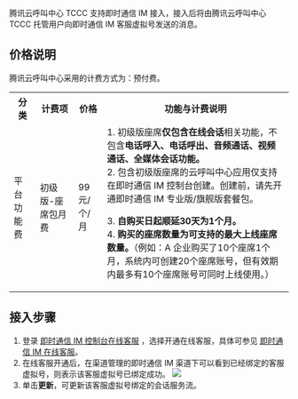 腾讯云呼叫中心 TCCC 支持即时通信 IM 接入，接入后将由腾讯云呼叫中心 TCCC 托管用户向即时通信 IM 客服虚拟号发送的消息。

## 价格说明
腾讯云呼叫中心采用的计费方式为：预付费。
<table ><tbody ><tr>
<th width="0px" >分类</th><th width="0px" >计费项</th><th width="0px" >价格</th><th width="0px" >功能与计费说明</th></tr>
<tr>
<td>平台功能费<br>
</td>
<td>初级版-座席包月费</td>
<td>99元/个/月</td>
<td>1. 初级版座席<b>仅包含在线会话</b>相关功能，不包含<b>电话呼入、电话呼出、音频通话、视频通话、全媒体会话功能。</b><br>
2. 包含初级版座席的云呼叫中心应用仅支持在即时通信 IM 控制台创建。创建前，请先开通即时通信 IM 专业版/旗舰版套餐包。<p>3. <b>自购买日起顺延30天为1个月。</b><br>
4. <b>购买的座席数量为可支持的最大上线座席数量。</b>（例如：A 企业购买了10个座席1个月，系统内可创建20个座席账号，但有效期内最多有10个座席账号可同时上线使用。）</p></td>
</tr>
</tbody>
</table>

 ## 接入步骤
 1. 登录 [即时通信 IM 控制台在线客服](https://console.cloud.tencent.com/im/online-service) ，选择开通在线客服，具体可参见 [即时通信 IM 在线客服](https://cloud.tencent.com/document/product/269/79589)。
 2. 在线客服开通后，在渠道管理的即时通信 IM 渠道下可以看到已经绑定的客服虚拟号，则表示该客服虚拟号已绑定成功。
 ![](https://qcloudimg.tencent-cloud.cn/raw/5116f8bc010f18f5253fdb87933839e5.png)
 3. 单击**更新**，可更新该客服虚拟号绑定的会话服务流。

